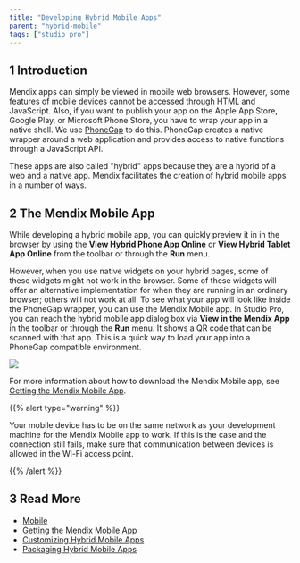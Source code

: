 ```yaml
---
title: "Developing Hybrid Mobile Apps"
parent: "hybrid-mobile"
tags: ["studio pro"]
---
```


## 1 Introduction

Mendix apps can simply be viewed in mobile web browsers. However, some features of mobile devices cannot be accessed through HTML and JavaScript. Also, if you want to publish your app on the Apple App Store, Google Play, or Microsoft Phone Store, you have to wrap your app in a native shell. We use [PhoneGap](http://phonegap.com/) to do this. PhoneGap creates a native wrapper around a web application and provides access to native functions through a JavaScript API. 

These apps are also called "hybrid" apps because they are a hybrid of a web and a native app. Mendix facilitates the creation of hybrid mobile apps in a number of ways.

## 2 The Mendix Mobile App

While developing a hybrid mobile app, you can quickly preview it in in the browser by using the **View Hybrid Phone App Online** or **View Hybrid Tablet App Online** from the toolbar or through the **Run** menu.

However, when you use native widgets on your hybrid pages, some of these widgets might not work in the browser. Some of these widgets will offer an alternative implementation for when they are running in an ordinary browser; others will not work at all. To see what your app will look like inside the PhoneGap wrapper, you can use the Mendix Mobile app. In Studio Pro, you can reach the hybrid mobile app dialog box via **View in the Mendix App** in the toolbar or through the **Run** menu. It shows a QR code that can be scanned with that app. This is a quick way to load your app into a PhoneGap compatible environment.

![](attachments/Developing+Hybrid+Mobile+Apps/View_Hybrid_Mobile_App_Popup.png)

For more information about how to download the Mendix Mobile app, see [Getting the Mendix Mobile App](getting-the-mendix-app).

{{% alert type="warning" %}}

Your mobile device has to be on the same network as your development machine for the Mendix Mobile app to work. If this is the case and the connection still fails, make sure that communication between devices is allowed in the Wi-Fi access point.

{{% /alert %}}

## 3 Read More

* [Mobile](mobile)
* [Getting the Mendix Mobile App](getting-the-mendix-app)
* [Customizing Hybrid Mobile Apps](customizing-hybrid-mobile-apps)
* [Packaging Hybrid Mobile Apps](packaging-hybrid-mobile-apps)

